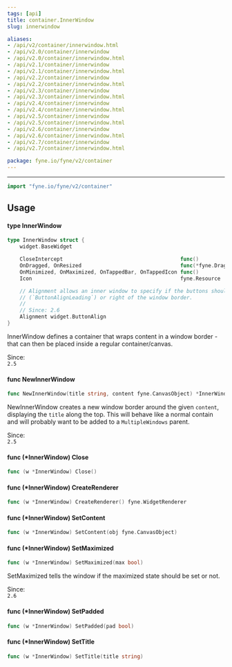 ```yaml
---
tags: [api]
title: container.InnerWindow
slug: innerwindow

aliases:
- /api/v2/container/innerwindow.html
- /api/v2.0/container/innerwindow
- /api/v2.0/container/innerwindow.html
- /api/v2.1/container/innerwindow
- /api/v2.1/container/innerwindow.html
- /api/v2.2/container/innerwindow
- /api/v2.2/container/innerwindow.html
- /api/v2.3/container/innerwindow
- /api/v2.3/container/innerwindow.html
- /api/v2.4/container/innerwindow
- /api/v2.4/container/innerwindow.html
- /api/v2.5/container/innerwindow
- /api/v2.5/container/innerwindow.html
- /api/v2.6/container/innerwindow
- /api/v2.6/container/innerwindow.html
- /api/v2.7/container/innerwindow
- /api/v2.7/container/innerwindow.html

package: fyne.io/fyne/v2/container
---
```



---
```go
import "fyne.io/fyne/v2/container"
```

## Usage

#### type InnerWindow

```go
type InnerWindow struct {
	widget.BaseWidget

	CloseIntercept                                      func()                `json:"-"`
	OnDragged, OnResized                                func(*fyne.DragEvent) `json:"-"`
	OnMinimized, OnMaximized, OnTappedBar, OnTappedIcon func()                `json:"-"`
	Icon                                                fyne.Resource

	// Alignment allows an inner window to specify if the buttons should be on the left
	// (`ButtonAlignLeading`) or right of the window border.
	//
	// Since: 2.6
	Alignment widget.ButtonAlign
}
```

InnerWindow defines a container that wraps content in a window border - that can then be placed inside a regular container/canvas.


<div class="since">Since: <code>
2.5</code></div>

#### func  NewInnerWindow

```go
func NewInnerWindow(title string, content fyne.CanvasObject) *InnerWindow
```
NewInnerWindow creates a new window border around the given `content`, displaying the `title` along the top. This will behave like a normal contain and will probably want to be added to a `MultipleWindows` parent.


<div class="since">Since: <code>
2.5</code></div>

#### func (*InnerWindow) Close

```go
func (w *InnerWindow) Close()
```

#### func (*InnerWindow) CreateRenderer

```go
func (w *InnerWindow) CreateRenderer() fyne.WidgetRenderer
```

#### func (*InnerWindow) SetContent

```go
func (w *InnerWindow) SetContent(obj fyne.CanvasObject)
```

#### func (*InnerWindow) SetMaximized

```go
func (w *InnerWindow) SetMaximized(max bool)
```
SetMaximized tells the window if the maximized state should be set or not.


<div class="since">Since: <code>
2.6</code></div>

#### func (*InnerWindow) SetPadded

```go
func (w *InnerWindow) SetPadded(pad bool)
```

#### func (*InnerWindow) SetTitle

```go
func (w *InnerWindow) SetTitle(title string)
```
